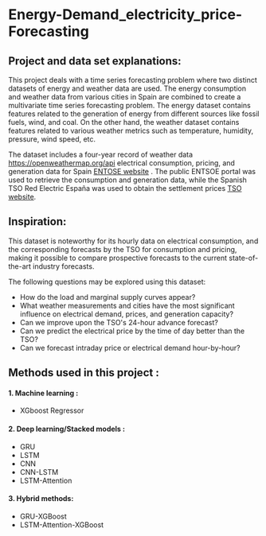 # Energy-Demand_electricity_price-Forecasting

## Project and data set explanations:

This project deals with a time series forecasting problem where two distinct datasets of energy and weather data are used. The energy consumption and weather data from various cities in Spain are combined to create a multivariate time series forecasting problem. The energy dataset contains features related to the generation of energy from different sources like fossil fuels, wind, and coal. On the other hand, the weather dataset contains features related to various weather metrics such as temperature, humidity, pressure, wind speed, etc.

The dataset includes a four-year record of weather data <a href="https://openweathermap.org/api">https://openweathermap.org/api</a> 
electrical consumption, pricing, and generation data for Spain <a href="https://transparency.entsoe.eu/dashboard/show">ENTOSE website</a> . The public ENTSOE portal was used to retrieve the consumption and generation data, while 
the Spanish TSO Red Electric España was used to obtain the settlement prices <a href="https://www.esios.ree.es/en/market-and-prices?date=27-03-2023#">TSO website</a>. 

## Inspiration:

This dataset is noteworthy for its hourly data on electrical consumption, and the corresponding forecasts by the TSO 
for consumption and pricing, making it possible to compare prospective forecasts to the current state-of-the-art 
industry forecasts.

The following questions may be explored using this dataset:

* How do the load and marginal supply curves appear? 
* What weather measurements and cities have the most significant influence on electrical demand, prices, and generation capacity?
* Can we improve upon the TSO's 24-hour advance forecast? 
* Can we predict the electrical price by the time of day better than the TSO?
* Can we forecast intraday price or electrical demand hour-by-hour?

## Methods used in this project : 

#### 1. Machine learning : 
 * XGboost Regressor
#### 2. Deep learning/Stacked models :
* GRU 
* LSTM 
* CNN 
* CNN-LSTM 
* LSTM-Attention 
#### 3. Hybrid methods:   
* GRU-XGBoost 
* LSTM-Attention-XGBoost 
 
 
